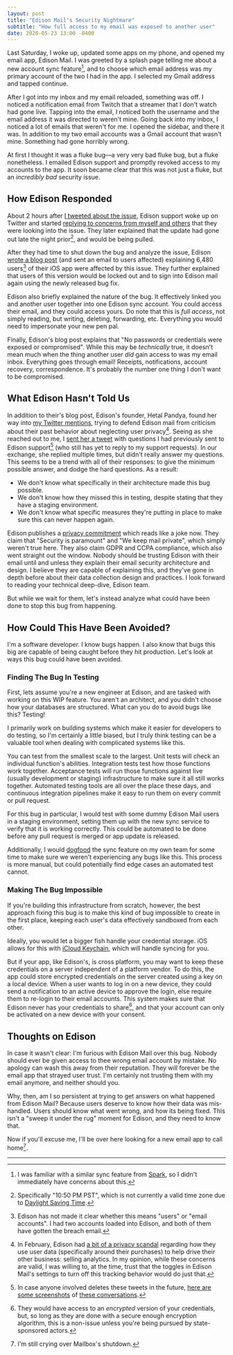 ```yaml
---
layout: post
title: "Edison Mail's Security Nightmare"
subtitle: "How full access to my email was exposed to another user"
date: 2020-05-23 13:00 -0400
---
```


Last Saturday, I woke up, updated some apps on my phone, and opened my email app, Edison Mail. I was greeted by a splash page telling me about a new account sync feature[^1], and to choose which email address was my primary account of the two I had in the app. I selected my Gmail address and tapped continue.

After I got into my inbox and my email reloaded, something was off. I noticed a notification email from Twitch that a streamer that I don't watch had gone live. Tapping into the email, I noticed both the username and the email address it was directed to weren't mine. Going back into my inbox, I noticed a lot of emails that weren't for me. I opened the sidebar, and there it was. In addition to my two email accounts was a Gmail account that wasn't mine. Something had gone horribly wrong.

At first I thought it was a fluke bug—a very very bad fluke bug, but a fluke nonetheless. I emailed Edison support and promptly revoked access to my accounts to the app. It soon became clear that this was not just a fluke, but an _incredibly bad_ security issue. 

<!-- more -->

## How Edison Responded

About 2 hours after [I tweeted about the issue](https://twitter.com/zmknox/status/1261645534445604865), Edison support woke up on Twitter and started [replying to concerns from myself and others](https://twitter.com/edison_apps/status/1261681576456237056) that they were looking into the issue. They later explained that the update had gone out late the night prior[^2], and would be being pulled.

After they had time to shut down the bug and analyze the issue, Edison [wrote a blog post](https://medium.com/changing-communications/edison-mail-resolved-software-issue-that-potentially-exposed-ios-user-accounts-6-480-potentially-39116d7ae261) (and sent an email to users affected) explaining 6,480 users[^3] of their iOS app were affected by this issue. They further explained that users of this version would be locked out and to sign into Edison mail again using the newly released bug fix.

Edison also briefly explained the nature of the bug. It effectively linked you and another user together into one Edison sync account. You could access their email, and they could access yours. Do note that this is _full access_, not simply reading, but writing, deleting, forwarding, etc. Everything you would need to impersonate your new pen pal.

Finally, Edison's blog post explains that "No passwords or credentials were exposed or compromised". While this may be _technically_ true, it doesn't mean much when the thing another user _did_ gain access to was my email inbox. Everything goes through email! Receipts, notifications, account recovery, correspondence. It's probably the number one thing I don't want to be compromised.

## What Edison Hasn't Told Us

In addition to their's blog post, Edison's founder, Hetal Pandya, found her way into [my Twitter mentions](https://twitter.com/spicycarot/status/1262880427640938496), trying to defend Edison mail from criticism about their past behavior about neglecting user privacy[^4]. Seeing as she reached out to me, I [sent her a tweet](https://twitter.com/zmknox/status/1262882238561234950) with questions I had previously sent to Edison support[^5] (who still has yet to reply to my support requests). In our exchange, she replied multiple times, but didn't really answer my questions. This seems to be a trend with all of their responses: to give the minimum possible answer, and dodge the hard questions. As a result:

- We don't know what specifically in their architecture made this bug possible.
- We don't know how they missed this in testing, despite stating that they have a staging environment.
- We don't know what specific measures they're putting in place to make sure this can never happen again.

Edison publishes a [privacy commitment](https://www.edison.tech/privacy-commitments) which reads like a joke now. They claim that "Security is paramount" and "We keep mail private", which simply weren't true here. They also claim GDPR and CCPA compliance, which also went straight out the window. Nobody should be trusting Edison with their email until and unless they explain their email security architecture and design. I believe they are capable of explaining this, and they've gone in depth before about their data collection design and practices. I look forward to reading your technical deep-dive, Edison team.

But while we wait for them, let's instead analyze what could have been done to stop this bug from happening.

## How Could This Have Been Avoided?

I'm a software developer. I know bugs happen. I also know that bugs this big are capable of being caught before they hit production. Let's look at ways this bug could have been avoided.

### Finding The Bug In Testing

First, lets assume you're a new engineer at Edison, and are tasked with working on this WIP feature. You aren't an architect, and you didn't choose how your databases are structured. What can you do to avoid bugs like this? Testing!

I primarily work on building systems which make it easier for developers to do testing, so I'm certainly a little biased, but I truly think testing can be a valuable tool when dealing with complicated systems like this.

You can test from the smallest scale to the largest. Unit tests will check an individual function's abilities. Integration tests test how those functions work together. Acceptance tests will run those functions against live (usually development or staging) infrastructure to make sure it all still works together. Automated testing tools are all over the place these days, and continuous integration pipelines make it easy to run them on every commit or pull request. 

For this bug in particular, I would test with some dummy Edison Mail users in a staging environment, setting them up with the new sync service to verify that it is working correctly. This could be automated to be done before any pull request is merged or app update is released.

Additionally, I would [dogfood](https://en.wikipedia.org/wiki/Eating_your_own_dog_food) the sync feature on my own team for some time to make sure we weren't experiencing any bugs like this. This process is more manual, but could potentially find edge cases an automated test cannot.

### Making The Bug Impossible

If you're building this infrastructure from scratch, however, the best approach fixing this bug is to make this kind of bug impossible to create in the first place, keeping each user's data effectively sandboxed from each other.

Ideally, you would let a bigger fish handle your credential storage. iOS allows for this with [iCloud Keychain](https://support.apple.com/en-gb/HT204085), which will handle syncing for you.

But if your app, like Edison's, is cross platform, you may want to keep these credentials on a server independent of a platform vendor. To do this, the app could store encrypted credentials on the server created using a key on a local device. When a user wants to log in on a new device, they could send a notification to an active device to approve the login, else require them to re-login to their email accounts. This system makes sure that Edison never has your credentials to share[^6], and that your account can only be activated on a new device with your consent.

## Thoughts on Edison

In case it wasn't clear: I'm furious with Edison Mail over this bug. Nobody should ever be given access to thee wrong email account by mistake. No apology can wash this away from their reputation. They will forever be the email app that strayed user trust. I'm certainly not trusting them with my email anymore, and neither should you.

Why, then, am I so persistent at trying to get answers on what happened from Edison Mail? Because users deserve to know how their data was mis-handled. Users should know what went wrong, and how its being fixed. This isn't a "sweep it under the rug" moment for Edison, and they need to know that.

Now if you'll excuse me, I'll be over here looking for a new email app to call home[^7].

-------------------------

[^1]: I was familiar with a similar sync feature from [Spark](https://apps.apple.com/us/app/spark-email-app-by-readdle/id997102246), so I didn't immediately have concerns about this. 
[^2]: Specifically "10:50 PM PST", which is not currently a valid time zone due to [Daylight Saving Time](https://en.wikipedia.org/wiki/Pacific_Time_Zone#Daylight_time).
[^3]: Edison has not made it clear whether this means "users" or "email accounts". I had two accounts loaded into Edison, and both of them have gotten the breach email.
[^4]: In February, Edison had [a bit of a privacy scandal](https://www.vice.com/en_us/article/pkekmb/free-email-apps-spying-on-you-edison-slice-cleanfox) regarding how they use user data (specifically around their purchases) to help drive their other business: selling analytics. In my opinion, while these concerns are valid, I was willing to, at the time, trust that the toggles in Edison Mail's settings to turn off this tracking behavior would do just that.
[^5]: In case anyone involved deletes these tweets in the future, [here are some screenshots](/resources/edison/conversation1.jpg) of [these conversations](/resources/edison/conversation2.jpg).
[^6]: They would have access to an _encrypted_ version of your credentials, but, so long as they are done with a secure enough encryption algorithm, this is a non-issue unless you're being pursued by state-sponsored actors.
[^7]: I'm still crying over Mailbox's shutdown.